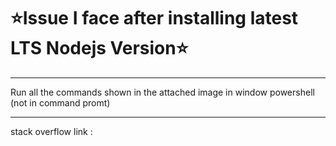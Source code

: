 # ⭐Issue I face after installing latest LTS Nodejs Version⭐

---

Run all the commands shown in the attached image in window powershell (not in command promt)

---

stack overflow link : 